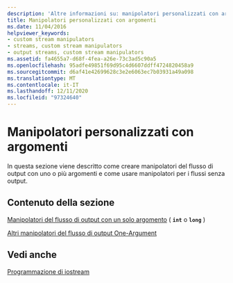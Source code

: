 ```yaml
---
description: 'Altre informazioni su: manipolatori personalizzati con argomenti'
title: Manipolatori personalizzati con argomenti
ms.date: 11/04/2016
helpviewer_keywords:
- custom stream manipulators
- streams, custom stream manipulators
- output streams, custom stream manipulators
ms.assetid: fa4655a7-d68f-4fea-a26e-73c3ad5c90a5
ms.openlocfilehash: 95adfe49851f69d95c4d6607ddff4724820458a9
ms.sourcegitcommit: d6af41e42699628c3e2e6063ec7b03931a49a098
ms.translationtype: MT
ms.contentlocale: it-IT
ms.lasthandoff: 12/11/2020
ms.locfileid: "97324640"
---
```

# <a name="custom-manipulators-with-arguments"></a>Manipolatori personalizzati con argomenti

In questa sezione viene descritto come creare manipolatori del flusso di output con uno o più argomenti e come usare manipolatori per i flussi senza output.

## <a name="in-this-section"></a>Contenuto della sezione

[Manipolatori del flusso di output con un solo argomento](../standard-library/output-stream-manipulators-with-one-argument-int-or-long.md) ( **`int`** o **`long`** )

[Altri manipolatori del flusso di output One-Argument](../standard-library/other-one-argument-output-stream-manipulators.md)

## <a name="see-also"></a>Vedi anche

[Programmazione di iostream](../standard-library/iostream-programming.md)
